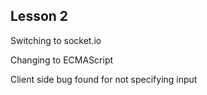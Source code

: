 ## Lesson 2

Switching to socket.io

Changing to ECMAScript

Client side bug found for not specifying input
